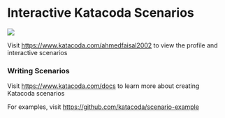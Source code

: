 # Interactive Katacoda Scenarios

[![](http://shields.katacoda.com/katacoda/ahmedfaisal2002/count.svg)](https://www.katacoda.com/ahmedfaisal2002 "Get your profile on Katacoda.com")

Visit https://www.katacoda.com/ahmedfaisal2002 to view the profile and interactive scenarios

### Writing Scenarios
Visit https://www.katacoda.com/docs to learn more about creating Katacoda scenarios

For examples, visit https://github.com/katacoda/scenario-example
